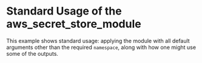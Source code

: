 # Standard Usage of the aws_secret_store_module

This example shows standard usage: applying the module with all default
arguments other than the required `namespace`, along with how one might
use some of the outputs.
